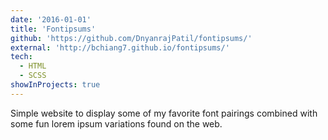 ```yaml
---
date: '2016-01-01'
title: 'Fontipsums'
github: 'https://github.com/DnyanrajPatil/fontipsums/'
external: 'http://bchiang7.github.io/fontipsums/'
tech:
  - HTML
  - SCSS
showInProjects: true
---
```


Simple website to display some of my favorite font pairings combined with some fun lorem ipsum variations found on the web.
